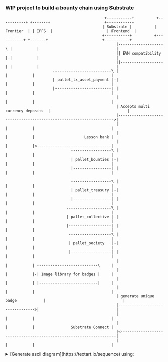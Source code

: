 ### WIP project to build a bounty chain using Substrate


                                                +-----------+          +-----------+ +-------+                        +-----------+
                                               | Substrate |          | Frontier  | | IPFS  |                        | Frontend  |
                                               +-----------+          +-----------+ +-------+                        +-----------+
                                                     |--------------------\ |           |                                  |
                                                     || EVM compatibility |-|           |                                  |
                                                     ||-------------------| |           |                                  |
                         --------------------------\ |                      |           |                                  |
                         | pallet_tx_asset_payment |-|                      |           |                                  |
                         |-------------------------| |                      |           |                                  |
                                                     |                      |           |                                  |
                                                     | Accepts multi currency deposits  |                                  |
                                                     |-------------------------------------------------------------------->|
                                                     |                      |           |                                  |
                                                     |                      |           |                      Lesson bank |
                                                     |                      |           |<---------------------------------|
                                 ------------------\ |                      |           |                                  |
                                 | pallet_bounties |-|                      |           |                                  |
                                 |-----------------| |                      |           |                                  |

                                 ------------------\ |                      |           |                                  |
                                 | pallet_treasury |-|                      |           |                                  |
                                 |-----------------| |                      |           |                                  |
                               --------------------\ |                      |           |                                  |
                               | pallet_collective |-|                      |           |                                  |
                               |-------------------| |                      |           |                                  |
                                -------------------\ |                      |           |                                  |
                                | pallet_society   |-|                      |           |                                  |
                                |------------------| |                      |           |                                  |
                                                     |                      |           | ---------------------------\     |
                                                     |                      |           |-| Image library for badges |     |
                                                     |                      |           | |--------------------------|     |
                                                     |                      |           |                                  |
                                                     | generate unique badge            |                                  |
                                                     |--------------------------------->|                                  |
                                                     |                      |           |                                  |
                                                     |                      |           |                Substrate Connect |
                                                     |<--------------------------------------------------------------------|
                                                     |                      |           |                                  |
                                                     

<details>
  <summary>
[Generate ascii diagram](https://textart.io/sequence) using: 
  </summary>
object Substrate Frontier IPFS Frontend 

note left of Frontier: EVM compatibility 
 
note left of Substrate: pallet_tx_asset_payment 

Substrate->Frontend: Accepts multi currency deposits 

Frontend->IPFS: Lesson bank

note left of Substrate: pallet_bounties

note right of Frontend: Society UX

note right of Frontend: Council UX

note right of Frontend: Bounty UX

note left of Substrate: pallet_treasury 

note left of Substrate: pallet_collective 

note left of Substrate: pallet_society (contributors and bounty hunters) 

note right of IPFS: Image library for badges 

Substrate->IPFS: generate unique badge 

Frontend->Substrate: Substrate Connect
  </details>
